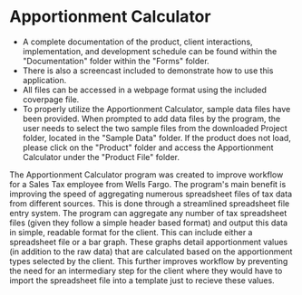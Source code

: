 # Apportionment Calculator

* A complete documentation of the product, client interactions, implementation, and development schedule can be found within the "Documentation" folder within the "Forms" folder.
* There is also a screencast included to demonstrate how to use this application.
* All files can be accessed in a webpage format using the included coverpage file.
* To properly utilize the Apportionment Calculator, sample data files have been provided. When prompted to add data files by the program, the user needs to select the two sample files from the downloaded Project folder, located in the "Sample Data" folder. If the product does not load, please click on the "Product" folder and access the Apportionment Calculator under the "Product File" folder.

The Apportionment Calculator program was created to improve workflow for a Sales Tax employee from Wells Fargo. The program's main benefit is improving the speed of aggregating numerous spreadsheet files of tax data from different sources. This is done through a streamlined spreadsheet file entry system. The program can aggregate any number of tax spreadsheet files (given they follow a simple header based format) and output this data in simple, readable format for the client. This can include either a spreadsheet file or a bar graph. These graphs detail apportionment values (in addition to the raw data) that are calculated based on the apportionment types selected by the client. This further improves workflow by preventing the need for an intermediary step for the client where they would have to import the spreadsheet file into a template just to recieve these values.
